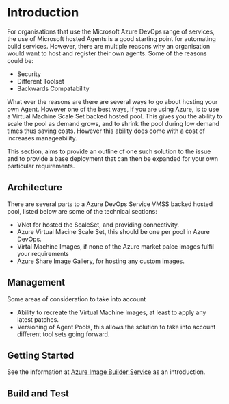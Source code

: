 # Introduction

For organisations that use the Microsoft Azure DevOps range of services, the use of Microsoft hosted Agents is a good starting point for automating build services.
However, there are multiple reasons why an organisation would want to host and register their own agents.  Some of the reasons could be:

* Security
* Different Toolset
* Backwards Compatability

What ever the reasons are there are several ways to go about hosting your own Agent. However one of the best ways, if you are using Azure, is to use a Virtual Machine Scale Set backed hosted pool. This gives you the ability to scale the pool as demand grows, and to shrink the pool during low demand times thus saving costs. However this ability does come with a cost of increases manageability.

This section, aims to provide an outline of one such solution to the issue and to provide a base deployment that can then be expanded for your own particular requirements.

## Architecture

There are several parts to a Azure DevOps Service VMSS backed hosted pool, listed below are some of the technical sections:

* VNet for hosted the ScaleSet, and providing connectivity.
* Azure Virtual Macine Scale Set, this should be one per pool in Azure DevOps.
* Virtal Machine Images, if none of the Azure market palce images fulfil your requirements
* Azure Share Image Gallery, for hosting any custom images.

## Management

Some areas of consideration to take into account

* Ability to recreate the Virtual Machine Images, at least to apply any latest patches.
* Versioning of Agent Pools, this allows the solution to take into account different tool sets going forward.

## Getting Started

See the information at [Azure Image Builder Service](https://docs.microsoft.com/en-us/azure/virtual-machines/image-builder-overview) as an introduction.

## Build and Test
